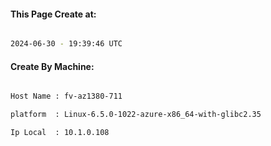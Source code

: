 
   
#### This Page Create at:

```bash

2024-06-30 - 19:39:46 UTC

```

#### Create By Machine:

```bash

Host Name : fv-az1380-711

platform  : Linux-6.5.0-1022-azure-x86_64-with-glibc2.35

Ip Local  : 10.1.0.108

```

